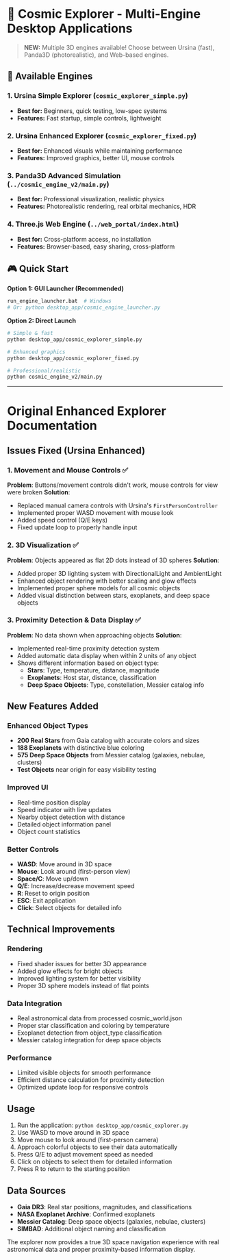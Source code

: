 # 🚀 Cosmic Explorer - Multi-Engine Desktop Applications

> **NEW:** Multiple 3D engines available! Choose between Ursina (fast), Panda3D (photorealistic), and Web-based engines.

## 🌌 Available Engines

### 1. **Ursina Simple Explorer** (`cosmic_explorer_simple.py`)
- **Best for:** Beginners, quick testing, low-spec systems
- **Features:** Fast startup, simple controls, lightweight

### 2. **Ursina Enhanced Explorer** (`cosmic_explorer_fixed.py`)  
- **Best for:** Enhanced visuals while maintaining performance
- **Features:** Improved graphics, better UI, mouse controls

### 3. **Panda3D Advanced Simulation** (`../cosmic_engine_v2/main.py`)
- **Best for:** Professional visualization, realistic physics
- **Features:** Photorealistic rendering, real orbital mechanics, HDR

### 4. **Three.js Web Engine** (`../web_portal/index.html`)
- **Best for:** Cross-platform access, no installation
- **Features:** Browser-based, easy sharing, cross-platform

## 🎮 Quick Start

**Option 1: GUI Launcher (Recommended)**
```bash
run_engine_launcher.bat  # Windows
# Or: python desktop_app/cosmic_engine_launcher.py
```

**Option 2: Direct Launch**
```bash
# Simple & fast
python desktop_app/cosmic_explorer_simple.py

# Enhanced graphics  
python desktop_app/cosmic_explorer_fixed.py

# Professional/realistic
python cosmic_engine_v2/main.py
```

---

# Original Enhanced Explorer Documentation

## Issues Fixed (Ursina Enhanced)

### 1. Movement and Mouse Controls ✅
**Problem**: Buttons/movement controls didn't work, mouse controls for view were broken
**Solution**: 
- Replaced manual camera controls with Ursina's `FirstPersonController`
- Implemented proper WASD movement with mouse look
- Added speed control (Q/E keys)
- Fixed update loop to properly handle input

### 2. 3D Visualization ✅  
**Problem**: Objects appeared as flat 2D dots instead of 3D spheres
**Solution**:
- Added proper 3D lighting system with DirectionalLight and AmbientLight
- Enhanced object rendering with better scaling and glow effects
- Implemented proper sphere models for all cosmic objects
- Added visual distinction between stars, exoplanets, and deep space objects

### 3. Proximity Detection & Data Display ✅
**Problem**: No data shown when approaching objects
**Solution**:
- Implemented real-time proximity detection system
- Added automatic data display when within 2 units of any object
- Shows different information based on object type:
  - **Stars**: Type, temperature, distance, magnitude
  - **Exoplanets**: Host star, distance, classification  
  - **Deep Space Objects**: Type, constellation, Messier catalog info

## New Features Added

### Enhanced Object Types
- **200 Real Stars** from Gaia catalog with accurate colors and sizes
- **188 Exoplanets** with distinctive blue coloring
- **575 Deep Space Objects** from Messier catalog (galaxies, nebulae, clusters)
- **Test Objects** near origin for easy visibility testing

### Improved UI
- Real-time position display
- Speed indicator with live updates
- Nearby object detection with distance
- Detailed object information panel
- Object count statistics

### Better Controls
- **WASD**: Move around in 3D space
- **Mouse**: Look around (first-person view)
- **Space/C**: Move up/down
- **Q/E**: Increase/decrease movement speed
- **R**: Reset to origin position
- **ESC**: Exit application
- **Click**: Select objects for detailed info

## Technical Improvements

### Rendering
- Fixed shader issues for better 3D appearance
- Added glow effects for bright objects
- Improved lighting system for better visibility
- Proper 3D sphere models instead of flat points

### Data Integration
- Real astronomical data from processed cosmic_world.json
- Proper star classification and coloring by temperature
- Exoplanet detection from object_type classification
- Messier catalog integration for deep space objects

### Performance
- Limited visible objects for smooth performance
- Efficient distance calculation for proximity detection
- Optimized update loop for responsive controls

## Usage

1. Run the application: `python desktop_app/cosmic_explorer.py`
2. Use WASD to move around in 3D space
3. Move mouse to look around (first-person camera)
4. Approach colorful objects to see their data automatically
5. Press Q/E to adjust movement speed as needed
6. Click on objects to select them for detailed information
7. Press R to return to the starting position

## Data Sources

- **Gaia DR3**: Real star positions, magnitudes, and classifications
- **NASA Exoplanet Archive**: Confirmed exoplanets
- **Messier Catalog**: Deep space objects (galaxies, nebulae, clusters)
- **SIMBAD**: Additional object naming and classification

The explorer now provides a true 3D space navigation experience with real astronomical data and proper proximity-based information display.

